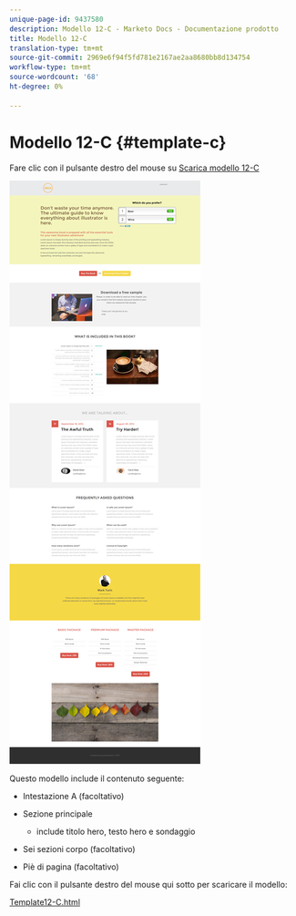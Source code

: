 ```yaml
---
unique-page-id: 9437580
description: Modello 12-C - Marketo Docs - Documentazione prodotto
title: Modello 12-C
translation-type: tm+mt
source-git-commit: 2969e6f94f5fd781e2167ae2aa8680bb8d134754
workflow-type: tm+mt
source-wordcount: '68'
ht-degree: 0%

---
```



# Modello 12-C {#template-c}

Fare clic con il pulsante destro del mouse su [Scarica modello 12-C](http://docs.marketo.com/download/attachments/9437580/template-12c.html?version=1&amp;modificationdate=1438211583000&amp;api=v2)

![](assets/image2015-8-4-14-3a36-3a13.png)

Questo modello include il contenuto seguente:

* Intestazione A (facoltativo)
* Sezione principale

   * include titolo hero, testo hero e sondaggio

* Sei sezioni corpo (facoltativo)
* Piè di pagina (facoltativo)

Fai clic con il pulsante destro del mouse qui sotto per scaricare il modello:

[Template12-C.html](http://docs.marketo.com/download/attachments/9437580/template-12c.html?version=1&amp;modificationdate=1438211583000&amp;api=v2)
